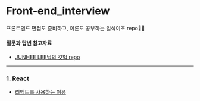 # Front-end_interview
프론트엔드 면접도 준비하고, 이론도 공부하는 일석이조 repo🙋‍♀️

#### 질문과 답변 참고자료
- [JUNHEE LEE님의 깃헙 repo](https://github.com/junh0328/prepare_frontend_interview/)

----

### 1. React
- [리액트를 사용하는 이유](https://github.com/yyeonggg/Front-end_interview/blob/main/React/%EB%A6%AC%EC%95%A1%ED%8A%B8%EB%A5%BC_%EC%82%AC%EC%9A%A9%ED%95%98%EB%8A%94_%EC%9D%B4%EC%9C%A0.md)
